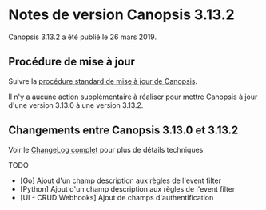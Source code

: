 # Notes de version Canopsis 3.13.2

Canopsis 3.13.2 a été publié le 26 mars 2019.

## Procédure de mise à jour

Suivre la [procédure standard de mise à jour de Canopsis](../guide-administration/mise-a-jour/index.md).

Il n'y a aucune action supplémentaire à réaliser pour mettre Canopsis à jour d'une version 3.13.0 à une version 3.13.2.

## Changements entre Canopsis 3.13.0 et 3.13.2

Voir le [ChangeLog complet](https://git.canopsis.net/canopsis/canopsis/blob/develop/CHANGELOG.md) pour plus de détails techniques.


TODO

- [Go] Ajout d'un champ description aux règles de l'event filter
- [Python] Ajout d'un champ description aux règles de l'event filter
- [UI - CRUD Webhooks] Ajout de champs d'authentification